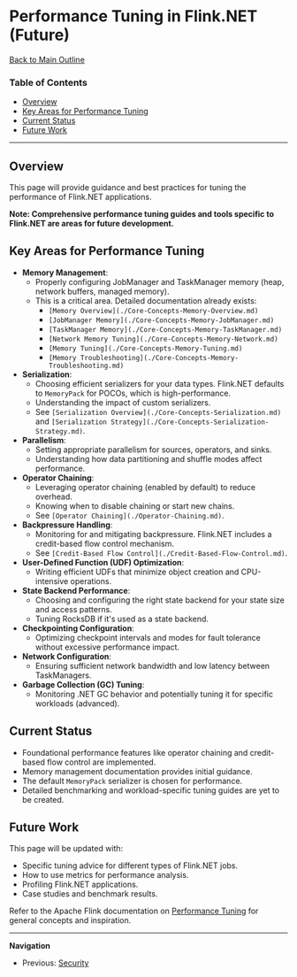 # Performance Tuning in Flink.NET (Future)

[Back to Main Outline](./Wiki-Structure-Outline.md)

### Table of Contents
- [Overview](#overview)
- [Key Areas for Performance Tuning](#key-areas-for-performance-tuning)
- [Current Status](#current-status)
- [Future Work](#future-work)

---

## Overview

This page will provide guidance and best practices for tuning the performance of Flink.NET applications.

**Note: Comprehensive performance tuning guides and tools specific to Flink.NET are areas for future development.**

## Key Areas for Performance Tuning

*   **Memory Management**:
    *   Properly configuring JobManager and TaskManager memory (heap, network buffers, managed memory).
    *   This is a critical area. Detailed documentation already exists:
        *   `[Memory Overview](./Core-Concepts-Memory-Overview.md)`
        *   `[JobManager Memory](./Core-Concepts-Memory-JobManager.md)`
        *   `[TaskManager Memory](./Core-Concepts-Memory-TaskManager.md)`
        *   `[Network Memory Tuning](./Core-Concepts-Memory-Network.md)`
        *   `[Memory Tuning](./Core-Concepts-Memory-Tuning.md)`
        *   `[Memory Troubleshooting](./Core-Concepts-Memory-Troubleshooting.md)`
*   **Serialization**:
    *   Choosing efficient serializers for your data types. Flink.NET defaults to `MemoryPack` for POCOs, which is high-performance.
    *   Understanding the impact of custom serializers.
    *   See `[Serialization Overview](./Core-Concepts-Serialization.md)` and `[Serialization Strategy](./Core-Concepts-Serialization-Strategy.md)`.
*   **Parallelism**:
    *   Setting appropriate parallelism for sources, operators, and sinks.
    *   Understanding how data partitioning and shuffle modes affect performance.
*   **Operator Chaining**:
    *   Leveraging operator chaining (enabled by default) to reduce overhead.
    *   Knowing when to disable chaining or start new chains.
    *   See `[Operator Chaining](./Operator-Chaining.md)`.
*   **Backpressure Handling**:
    *   Monitoring for and mitigating backpressure. Flink.NET includes a credit-based flow control mechanism.
    *   See `[Credit-Based Flow Control](./Credit-Based-Flow-Control.md)`.
*   **User-Defined Function (UDF) Optimization**:
    *   Writing efficient UDFs that minimize object creation and CPU-intensive operations.
*   **State Backend Performance**:
    *   Choosing and configuring the right state backend for your state size and access patterns.
    *   Tuning RocksDB if it's used as a state backend.
*   **Checkpointing Configuration**:
    *   Optimizing checkpoint intervals and modes for fault tolerance without excessive performance impact.
*   **Network Configuration**:
    *   Ensuring sufficient network bandwidth and low latency between TaskManagers.
*   **Garbage Collection (GC) Tuning**:
    *   Monitoring .NET GC behavior and potentially tuning it for specific workloads (advanced).

## Current Status

*   Foundational performance features like operator chaining and credit-based flow control are implemented.
*   Memory management documentation provides initial guidance.
*   The default `MemoryPack` serializer is chosen for performance.
*   Detailed benchmarking and workload-specific tuning guides are yet to be created.

## Future Work

This page will be updated with:
*   Specific tuning advice for different types of Flink.NET jobs.
*   How to use metrics for performance analysis.
*   Profiling Flink.NET applications.
*   Case studies and benchmark results.

Refer to the Apache Flink documentation on [Performance Tuning](https://nightlies.apache.org/flink/flink-docs-stable/docs/ops/performance_tuning/) for general concepts and inspiration.

---
**Navigation**
*   Previous: [Security](./Advanced-Security.md)
